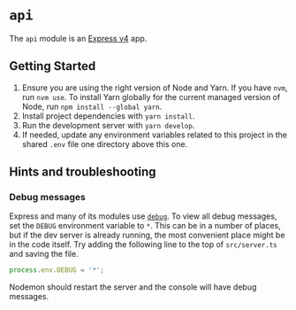 # `api`

The `api` module is an [Express v4](https://expressjs.com/en/api.html) app.

## Getting Started

1. Ensure you are using the right version of Node and Yarn. If you have `nvm`,
   run `nvm use`. To install Yarn globally for the current managed version of
   Node, run `npm install --global yarn`.
2. Install project dependencies with `yarn install`.
3. Run the development server with `yarn develop`.
4. If needed, update any environment variables related to this project in the
   shared `.env` file one directory above this one.

## Hints and troubleshooting

### Debug messages

Express and many of its modules use
[`debug`](https://www.npmjs.com/package/debug). To view all debug messages, set
the `DEBUG` environment variable to `*`. This can be in a number of places, but
if the dev server is already running, the most convenient place might be in the
code itself. Try adding the following line to the top of `src/server.ts` and
saving the file.

```typescript
process.env.DEBUG = '*';
```

Nodemon should restart the server and the console will have debug messages.
